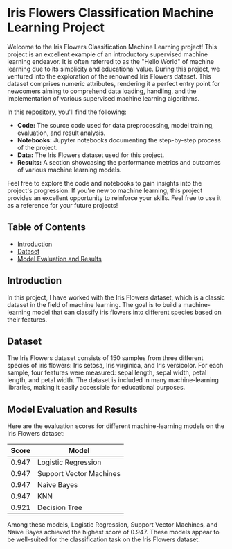 # Iris Flowers Classification Machine Learning Project

Welcome to the Iris Flowers Classification Machine Learning project! This project is an excellent example of an introductory supervised machine learning endeavor. It is often referred to as the "Hello World" of machine learning due to its simplicity and educational value. During this project, we ventured into the exploration of the renowned Iris Flowers dataset. This dataset comprises numeric attributes, rendering it a perfect entry point for newcomers aiming to comprehend data loading, handling, and the implementation of various supervised machine learning algorithms.

In this repository, you'll find the following:

- **Code:** The source code used for data preprocessing, model training, evaluation, and result analysis.
- **Notebooks:** Jupyter notebooks documenting the step-by-step process of the project.
- **Data:** The Iris Flowers dataset used for this project.
- **Results:** A section showcasing the performance metrics and outcomes of various machine learning models.

Feel free to explore the code and notebooks to gain insights into the project's progression. If you're new to machine learning, this project provides an excellent opportunity to reinforce your skills. Feel free to use it as a reference for your future projects!

## Table of Contents

- [Introduction](#introduction)
- [Dataset](#dataset)
- [Model Evaluation and Results](#model-evaluation-and-results)

## Introduction

In this project, I have worked with the Iris Flowers dataset, which is a classic dataset in the field of machine learning. The goal is to build a machine-learning model that can classify iris flowers into different species based on their features.

## Dataset

The Iris Flowers dataset consists of 150 samples from three different species of iris flowers: Iris setosa, Iris virginica, and Iris versicolor. For each sample, four features were measured: sepal length, sepal width, petal length, and petal width. The dataset is included in many machine-learning libraries, making it easily accessible for educational purposes.


## Model Evaluation and Results

Here are the evaluation scores for different machine-learning models on the Iris Flowers dataset:

| Score | Model                  |
|-------|------------------------|
| 0.947 | Logistic Regression   |
| 0.947 | Support Vector Machines|
| 0.947 | Naive Bayes           |
| 0.947 | KNN                    |
| 0.921 | Decision Tree          |

Among these models, Logistic Regression, Support Vector Machines, and Naive Bayes achieved the highest score of 0.947. These models appear to be well-suited for the classification task on the Iris Flowers dataset.

